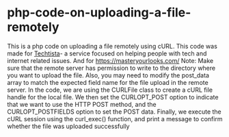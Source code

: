 # php-code-on-uploading-a-file-remotely
This is a php code on uploading a file remotely using cURL.
This code was made for [Techtista](https://techtista.com/)- a service focused on helping people with tech and internet related issues. And for https://masteryourlooks.com/
Note: Make sure that the remote server has permission to write to the directory where you want to upload the file. Also, you may need to modify the post_data array to match the expected field name for the file upload in the remote server.
In the code, we are using the CURLFile class to create a cURL file handle for the local file. We then set the CURLOPT_POST option to indicate that we want to use the HTTP POST method, and the CURLOPT_POSTFIELDS option to set the POST data. Finally, we execute the cURL session using the curl_exec() function, and print a message to confirm whether the file was uploaded successfully

